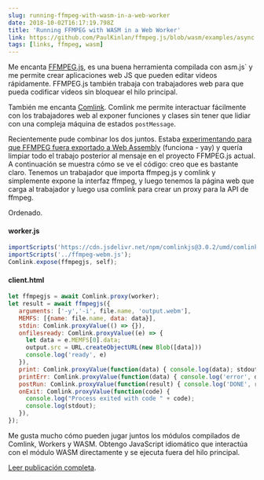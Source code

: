 ```yaml
---
slug: running-ffmpeg-with-wasm-in-a-web-worker
date: 2018-10-02T16:17:19.798Z
title: 'Running FFMPEG with WASM in a Web Worker'
link: https://github.com/PaulKinlan/ffmpeg.js/blob/wasm/examples/async.html
tags: [links, ffmpeg, wasm]
---
```

Me encanta [FFMPEG.js](https://github.com/Kagami/ffmpeg.js), es una buena herramienta compilada con asm.js` y me permite crear aplicaciones web JS que pueden editar videos rápidamente. FFMPEG.js también trabaja con trabajadores web para que pueda codificar videos sin bloquear el hilo principal.

También me encanta [Comlink](https://github.com/GoogleChromeLabs/comlink). Comlink me permite interactuar fácilmente con los trabajadores web al exponer funciones y clases sin tener que lidiar con una compleja máquina de estados `postMessage`.

Recientemente pude combinar los dos juntos. Estaba [experimentando para que FFMPEG fuera exportado a Web Assembly](https://github.com/PaulKinlan/ffmpeg.js/tree/wasm) (funciona - yay) y quería limpiar todo el trabajo posterior al mensaje en el proyecto FFMPEG.js actual. A continuación se muestra cómo se ve el código: creo que es bastante claro. Tenemos un trabajador que importa ffmpeg.js y comlink y simplemente expone la interfaz ffmpeg, y luego tenemos la página web que carga al trabajador y luego usa comlink para crear un proxy para la API de ffmpeg.

Ordenado.

#### worker.js
```javascript
importScripts('https://cdn.jsdelivr.net/npm/comlinkjs@3.0.2/umd/comlink.js');
importScripts('../ffmpeg-webm.js'); 
Comlink.expose(ffmpegjs, self);
```
#### client.html
```javascript
let ffmpegjs = await Comlink.proxy(worker);
let result = await ffmpegjs({
   arguments: ['-y','-i', file.name, 'output.webm'],
   MEMFS: [{name: file.name, data: data}],
   stdin: Comlink.proxyValue(() => {}),
   onfilesready: Comlink.proxyValue((e) => {
     let data = e.MEMFS[0].data;
     output.src = URL.createObjectURL(new Blob([data]))
     console.log('ready', e)
   }),
   print: Comlink.proxyValue(function(data) { console.log(data); stdout += data + "\n"; }),
   printErr: Comlink.proxyValue(function(data) { console.log('error', data); stderr += data + "\n"; }),
   postRun: Comlink.proxyValue(function(result) { console.log('DONE', result); }),
   onExit: Comlink.proxyValue(function(code) {
     console.log("Process exited with code " + code);
     console.log(stdout);
   }),
});
```
Me gusta mucho cómo pueden jugar juntos los módulos compilados de Comlink, Workers y WASM. Obtengo JavaScript idiomático que interactúa con el módulo WASM directamente y se ejecuta fuera del hilo principal.

[Leer publicación completa](https://github.com/PaulKinlan/ffmpeg.js/blob/wasm/examples/async.html).
